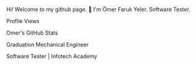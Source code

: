 Hi! Welcome to my github page. 👋
I'm Ömer Faruk Yeler. 
Software Tester.

Profile Views

Omer's GitHub Stats

Graduation
Mechanical Engineer 

Software Tester | Infotech Academy 

